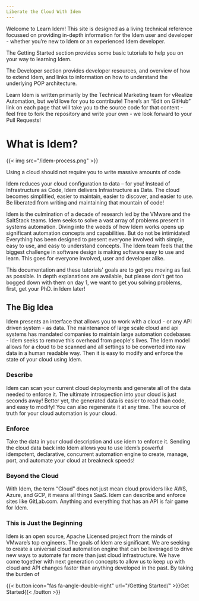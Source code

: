 ```yaml
---
Liberate the Cloud With Idem
---
```


Welcome to Learn Idem! This site is designed as a living technical reference focussed on providing in-depth information for the Idem user and developer - whether you’re new to Idem or an experienced Idem developer.

The Getting Started section provides some basic tutorials to help you on your way to learning Idem.

The Developer section provides developer resources, and overview of how to extend Idem, and links to information on how to understand the underlying POP architecture.

Learn Idem is written primarily by the Technical Marketing team for vRealize Automation, but we’d love for you to contribute! There’s an “Edit on GitHub” link on each page that will take you to the source code for that content - feel free to fork the repository and write your own - we look forward to your Pull Requests!

# What is Idem?

{{< img src="/idem-process.png" >}}

Using a cloud should not require you to write massive amounts of code

Idem reduces your cloud configuration to data – for you! Instead of Infrastructure as Code, Idem delivers Infrastructure as Data. The cloud becomes simplified, easier to maintain, easier to discover, and easier to use.
Be liberated from writing and maintaining that mountain of code!

Idem is the culmination of a decade of research led by the VMware and the SaltStack teams. Idem seeks to solve a vast array of problems present in systems automation. Diving into the weeds of how Idem works opens up significant automation concepts and capabilities. But do not be intimidated! Everything has been designed to present everyone involved with simple, easy to use, and easy to understand concepts. The Idem team feels that the biggest challenge in software design is making software easy to use and learn. This goes for everyone involved, user and developer alike.

This documentation and these tutorials' goals are to get you moving as fast as possible. In depth explanations are available, but please don't get too bogged down with them on day 1, we want to get you solving problems, first, get your PhD. in Idem later!

<b><h2>The Big Idea</h2></b>
Idem presents an interface that allows you to work with a cloud - or any API driven system - as data. The maintenance of large scale cloud and api systems has mandated companies to maintain large automation codebases - Idem seeks to remove this overhead from people's lives. The Idem model allows for a cloud to be scanned and all settings to be converted into raw data in a human readable way. Then it is easy to modify and enforce the state of your cloud using Idem.

<b><h3>Describe</h3></b>
Idem can scan your current cloud deployments and generate all of the data needed to enforce it. The ultimate introspection into your cloud is just seconds away! Better yet, the generated data is easier to read than code, and easy to modify! You can also regenerate it at any time. The source of truth for your cloud automation is your cloud.

<b><h3>Enforce</h3></b>
Take the data in your cloud description and use idem to enforce it. Sending the cloud data back into Idem allows you to use Idem’s powerful idempotent, declarative, concurrent automation engine to create, manage, port, and automate your cloud at breakneck speeds!

<b><h3>Beyond the Cloud</h3></b>
With Idem, the term “Cloud” does not just mean cloud providers like AWS, Azure, and GCP, it means all things SaaS. Idem can describe and enforce sites like GitLab.com. Anything and everything that has an API is fair game for Idem.

<b><h3>This is Just the Beginning</h3></b>
Idem is an open source, Apache Licensed project from the minds of VMware’s top engineers. The goals of Idem are significant. We are seeking to create a universal cloud automation engine that can be leveraged to drive new ways to automate far more than just cloud infrastructure. We have come together with next generation concepts to allow us to keep up with cloud and API changes faster than anything developed in the past. By taking the burden of

{{< button icon="fas fa-angle-double-right" url="/Getting Started/" >}}Get Started{{< /button >}}
